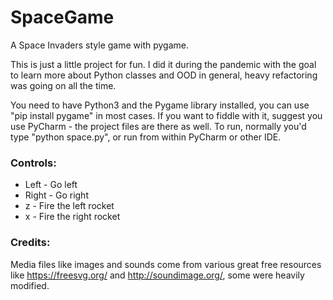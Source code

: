 # SpaceGame
A Space Invaders style game with pygame.

This is just a little project for fun. I did it during the pandemic with the goal to learn more about Python classes and OOD in general, heavy refactoring was going on all the time.

You need to have Python3 and the Pygame library installed, you can use "pip install pygame" in most cases. If you want to fiddle with it, suggest you use PyCharm - the project files are there as well. To run, normally you'd type "python space.py", or run from within PyCharm or other IDE.

### Controls:
*   Left - Go left
*   Right - Go right
*   z - Fire the left rocket
*   x - Fire the right rocket

### Credits:
Media files like images and sounds come from various great free resources like https://freesvg.org/ and http://soundimage.org/, some were heavily modified.
